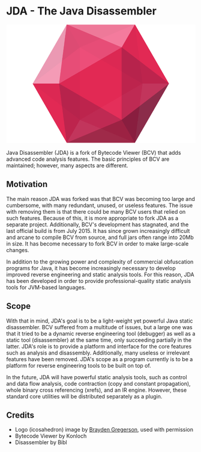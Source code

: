 # JDA - The Java Disassembler

![JDA Logo](icon.png)

Java Disassembler (JDA) is a fork of Bytecode Viewer (BCV) that adds advanced code analysis features. The basic principles of BCV are maintained; however, many aspects are different.

## Motivation
The main reason JDA was forked was that BCV was becoming too large and cumbersome, with many redundant, unused, or
useless features. The issue with removing them is that there could be many BCV users that relied on such features.
Because of this, it is more appropriate to fork JDA as a separate project. Additionally, BCV's development has
stagnated, and the last official build is from July 2015. It has since grown increasingly difficult and arcane to
compile BCV from source, and full jars often range into 20Mb in size. It has become necessary to fork BCV in order
to make large-scale changes.

In addition to the growing power and complexity of commercial obfuscation programs for Java, it has become increasingly
necessary to develop improved reverse engineering and static analysis tools. For this reason, JDA has been developed
in order to provide professional-quality static analysis tools for JVM-based languages.

## Scope
With that in mind, JDA's goal is to be a light-weight yet powerful Java static disassembler. BCV suffered from a
multitude of issues, but a large one was that it tried to be a dynamic reverse engineering tool (debugger) as well
as a static tool (disassembler) at the same time, only succeeding partially in the latter. JDA's role is to provide
a platform and interface for the core features such as analysis and disassembly. Additionally, many useless
or irrelevant features have been removed. JDA's scope as a program currently is to be a platform for reverse engineering
tools to be built on top of.

In the future, JDA will have powerful static analysis tools, such as control and data flow analysis, code contraction
(copy and constant propagation), whole binary cross referencing (xrefs), and an IR engine. However, these standard
core utilities will be distributed separately as a plugin.

## Credits
 - Logo (icosahedron) image by [Brayden Gregerson](http://braydengregerson.com), used with permission
 - Bytecode Viewer by Konloch
 - Disassembler by Bibl
